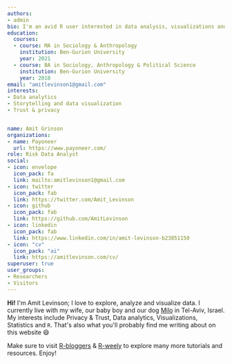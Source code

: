 ```yaml
---
authors:
- admin
bio: I'm an avid R user interested in data analysis, visualizations and helping individuals understand their data.
education:
  courses:
  - course: MA in Sociology & Anthropology
    institution: Ben-Gurion University
    year: 2021
  - course: BA in Sociology, Anthropology & Political Science
    institution: Ben-Gurion University
    year: 2018
email: "amitlevinson1@gmail.com"
interests:
- Data analytics
- Storytelling and data visualization
- Trust & privacy


name: Amit Grinson
organizations:
- name: Payoneer
  url: https://www.payoneer.com/
role: Risk Data Analyst
social:
- icon: envelope
  icon_pack: fa
  link: mailto:amitlevinson1@gmail.com
- icon: twitter
  icon_pack: fab
  link: https://twitter.com/Amit_Levinson
- icon: github
  icon_pack: fab
  link: https://github.com/AmitLevinson
- icon: linkedin
  icon_pack: fab
  link: https://www.linkedin.com/in/amit-levinson-b23851150
- icon: "cv"
  icon_pack: "ai"
  link: https://amitlevinson.com/cv/
superuser: true
user_groups:
- Researchers
- Visitors
---
```


**Hi!** I'm Amit Levinson; I love to explore, analyze and visualize data. I currently live with my wife, our baby boy and our dog [Milo](https://milo-the-dog.amitlevinson.com/) in Tel-Aviv, Israel. My interests include Privacy & Trust, Data analytics, Visualizations, Statistics and `R`. That's also what you'll probably find me writing about on this website :smile:

Make sure to visit [R-bloggers](https://www.r-bloggers.com/) & [R-weely](https://rweekly.org/) to explore many more tutorials and resources. Enjoy!

